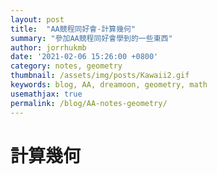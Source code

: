 ```yaml
---
layout: post
title:  "AA競程同好會-計算幾何"
summary: "參加AA競程同好會學到的一些東西"
author: jorrhukmb
date: '2021-02-06 15:26:00 +0800'
category: notes, geometry
thumbnail: /assets/img/posts/Kawaii2.gif
keywords: blog, AA, dreamoon, geometry, math
usemathjax: true
permalink: /blog/AA-notes-geometry/
---
```


# 計算幾何

